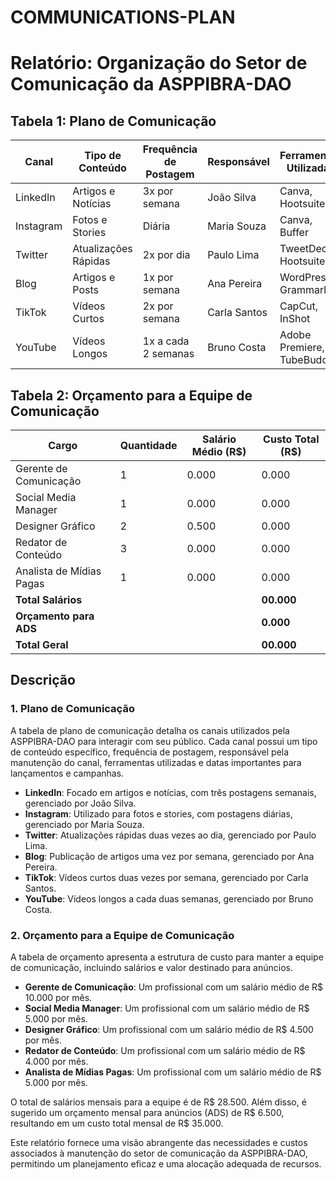 # COMMUNICATIONS-PLAN

# Relatório: Organização do Setor de Comunicação da ASPPIBRA-DAO

## Tabela 1: Plano de Comunicação

| Canal     | Tipo de Conteúdo    | Frequência de Postagem | Responsável  | Ferramentas Utilizadas             |
|-----------|---------------------|------------------------|--------------|------------------------------------|
| LinkedIn  | Artigos e Notícias  | 3x por semana          | João Silva   | Canva, Hootsuite                   |
| Instagram | Fotos e Stories     | Diária                 | Maria Souza  | Canva, Buffer                      |
| Twitter   | Atualizações Rápidas| 2x por dia             | Paulo Lima   | TweetDeck, Hootsuite               |
| Blog      | Artigos e Posts     | 1x por semana          | Ana Pereira  | WordPress, Grammarly               |
| TikTok    | Vídeos Curtos       | 2x por semana          | Carla Santos | CapCut, InShot                     |
| YouTube   | Vídeos Longos       | 1x a cada 2 semanas    | Bruno Costa  | Adobe Premiere, TubeBuddy          |

## Tabela 2: Orçamento para a Equipe de Comunicação

| Cargo                     | Quantidade | Salário Médio (R$) | Custo Total (R$)    |
|---------------------------|------------|---------------------|---------------------|
| Gerente de Comunicação    | 1          | 0.000               | 0.000               |
| Social Media Manager      | 1          | 0.000               | 0.000               |
| Designer Gráfico          | 2          | 0.500               | 0.000               |
| Redator de Conteúdo       | 3          | 0.000               | 0.000               |
| Analista de Mídias Pagas  | 1          | 0.000               | 0.000               |
| **Total Salários**        |            |                     | **00.000**          |
| **Orçamento para ADS**    |            |                     | **0.000**           |
| **Total Geral**           |            |                     | **00.000**          |

## Descrição

### 1. Plano de Comunicação

A tabela de plano de comunicação detalha os canais utilizados pela ASPPIBRA-DAO para interagir com seu público. Cada canal possui um tipo de conteúdo específico, frequência de postagem, responsável pela manutenção do canal, ferramentas utilizadas e datas importantes para lançamentos e campanhas.

- **LinkedIn**: Focado em artigos e notícias, com três postagens semanais, gerenciado por João Silva.
- **Instagram**: Utilizado para fotos e stories, com postagens diárias, gerenciado por Maria Souza.
- **Twitter**: Atualizações rápidas duas vezes ao dia, gerenciado por Paulo Lima.
- **Blog**: Publicação de artigos uma vez por semana, gerenciado por Ana Pereira.
- **TikTok**: Vídeos curtos duas vezes por semana, gerenciado por Carla Santos.
- **YouTube**: Vídeos longos a cada duas semanas, gerenciado por Bruno Costa.

### 2. Orçamento para a Equipe de Comunicação

A tabela de orçamento apresenta a estrutura de custo para manter a equipe de comunicação, incluindo salários e valor destinado para anúncios.

- **Gerente de Comunicação**: Um profissional com um salário médio de R$ 10.000 por mês.
- **Social Media Manager**: Um profissional com um salário médio de R$ 5.000 por mês.
- **Designer Gráfico**: Um profissional com um salário médio de R$ 4.500 por mês.
- **Redator de Conteúdo**: Um profissional com um salário médio de R$ 4.000 por mês.
- **Analista de Mídias Pagas**: Um profissional com um salário médio de R$ 5.000 por mês.

O total de salários mensais para a equipe é de R$ 28.500. Além disso, é sugerido um orçamento mensal para anúncios (ADS) de R$ 6.500, resultando em um custo total mensal de R$ 35.000.

Este relatório fornece uma visão abrangente das necessidades e custos associados à manutenção do setor de comunicação da ASPPIBRA-DAO, permitindo um planejamento eficaz e uma alocação adequada de recursos.
